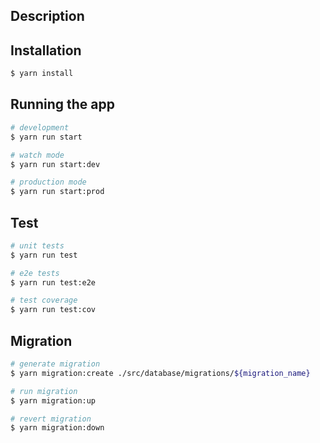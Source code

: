 
## Description

## Installation

```bash
$ yarn install
```

## Running the app

```bash
# development
$ yarn run start

# watch mode
$ yarn run start:dev

# production mode
$ yarn run start:prod
```

## Test

```bash
# unit tests
$ yarn run test

# e2e tests
$ yarn run test:e2e

# test coverage
$ yarn run test:cov
```

## Migration
```bash
# generate migration
$ yarn migration:create ./src/database/migrations/${migration_name}

# run migration
$ yarn migration:up

# revert migration
$ yarn migration:down
```
